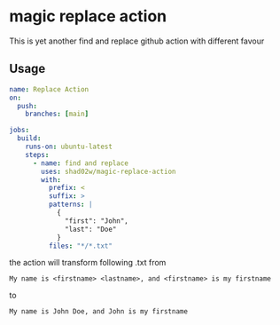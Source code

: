# magic replace action

This is yet another find and replace github action with different favour

## Usage

```yaml
name: Replace Action
on:
  push:
    branches: [main]

jobs:
  build:
    runs-on: ubuntu-latest
    steps:
      - name: find and replace
        uses: shad02w/magic-replace-action
        with:
          prefix: <
          suffix: >
          patterns: |
            {
              "first": "John",
              "last": "Doe"
            }
          files: "*/*.txt"
```

the action will transform following .txt from

```
My name is <firstname> <lastname>, and <firstname> is my firstname
```

to 

```
My name is John Doe, and John is my firstname
```
